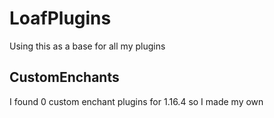 # LoafPlugins
Using this as a base for all my plugins

## CustomEnchants
I found 0 custom enchant plugins for 1.16.4 so I made my own
